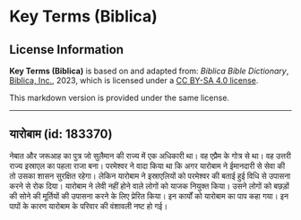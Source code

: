 # Key Terms (Biblica)

## License Information

**Key Terms (Biblica)** is based on and adapted from: _Biblica Bible Dictionary_, [Biblica, Inc.](https://www.biblica.com/), 2023, which is licensed under a [CC BY-SA 4.0 license](https://creativecommons.org/licenses/by-sa/4.0/legalcode.en).

This markdown version is provided under the same license.



--------------------------------

## यारोबाम (id: 183370)

नेबात और जरूआह का पुत्र जो सुलैमान की राज्य में एक अधिकारी था। वह एप्रैम के गोत्र से था। वह उत्तरी राज्य इस्राएल का पहला राजा बना। परमेश्वर ने वादा किया था कि अगर यारोबाम ने ईमानदारी से सेवा की तो उसका शासन सुरक्षित रहेगा। लेकिन यारोबाम ने इस्राएलियों को परमेश्वर की बताई हुई विधि से उपासना करने से रोक दिया। यारोबाम ने लेवी नहीं होने वाले लोगों को याजक नियुक्त किया। उसने लोगों को बछड़ों की सोने की मूर्तियों की उपासना करने के लिए प्रेरित किया। इन कार्यों को यारोबाम का पाप कहा गया। इन पापों के कारण यारोबाम के परिवार की वंशावली नष्ट हो गई।


